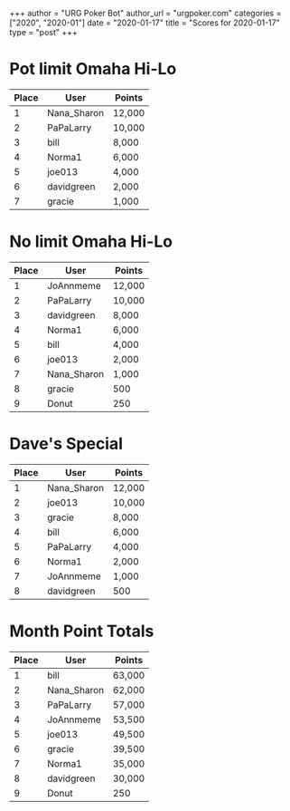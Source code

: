 +++
author = "URG Poker Bot"
author_url = "urgpoker.com"
categories = ["2020", "2020-01"]
date = "2020-01-17"
title = "Scores for 2020-01-17"
type = "post"
+++
# Pot limit Omaha Hi-Lo

| Place | User | Points |
|-------|------|--------|
| 1 | Nana_Sharon | 12,000 |
| 2 | PaPaLarry | 10,000 |
| 3 | bill | 8,000 |
| 4 | Norma1 | 6,000 |
| 5 | joe013 | 4,000 |
| 6 | davidgreen | 2,000 |
| 7 | gracie | 1,000 |

# No limit Omaha Hi-Lo

| Place | User | Points |
|-------|------|--------|
| 1 | JoAnnmeme | 12,000 |
| 2 | PaPaLarry | 10,000 |
| 3 | davidgreen | 8,000 |
| 4 | Norma1 | 6,000 |
| 5 | bill | 4,000 |
| 6 | joe013 | 2,000 |
| 7 | Nana_Sharon | 1,000 |
| 8 | gracie | 500 |
| 9 | Donut | 250 |

# Dave's Special

| Place | User | Points |
|-------|------|--------|
| 1 | Nana_Sharon | 12,000 |
| 2 | joe013 | 10,000 |
| 3 | gracie | 8,000 |
| 4 | bill | 6,000 |
| 5 | PaPaLarry | 4,000 |
| 6 | Norma1 | 2,000 |
| 7 | JoAnnmeme | 1,000 |
| 8 | davidgreen | 500 |

# Month Point Totals

| Place | User | Points |
|-------|------|--------|
| 1 | bill | 63,000 |
| 2 | Nana_Sharon | 62,000 |
| 3 | PaPaLarry | 57,000 |
| 4 | JoAnnmeme | 53,500 |
| 5 | joe013 | 49,500 |
| 6 | gracie | 39,500 |
| 7 | Norma1 | 35,000 |
| 8 | davidgreen | 30,000 |
| 9 | Donut | 250 |
